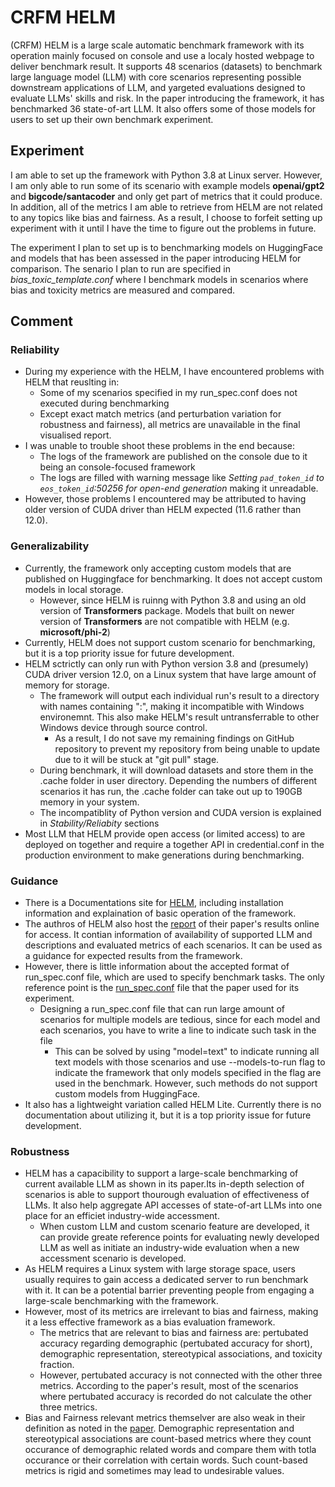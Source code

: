 # CRFM HELM

(CRFM) HELM is a large scale automatic benchmark framework with its operation mainly focused on console and use a localy hosted webpage to deliver benchmark result. It supports 48 scenarios (datasets) to benchmark large language model (LLM) with core scenarios representing possible downstream applications of LLM, and yargeted evaluations designed to evaluate LLMs' skills and risk. In the paper introducing the framework, it has benchmarked 36 state-of-art LLM. It also offers some of those models for users to set up their own benchmark experiment.

## Experiment
I am able to set up the framework with Python 3.8 at Linux server. However, I am only able to run some of its scenario with example models **openai/gpt2** and **bigcode/santacoder** and only get part of metrics that it could produce. In addition, all of the metrics I am able to retrieve from HELM are not related to any topics like bias and fairness. As a result, I choose to forfeit setting up experiment with it until I have the time to figure out the problems in future.

The experiment I plan to set up is to benchmarking models on HuggingFace and models that has been assessed in the paper introducing HELM for comparison. The senario I plan to run are specified in *bias_toxic_template.conf* where I benchmark models in scenarios where bias and toxicity metrics are measured and compared.

## Comment

### Reliability

- During my experience with the HELM, I have encountered problems with HELM that reuslting in:
    - Some of my scenarios specified in my run_spec.conf does not executed during benchmarking
    - Except exact match metrics (and perturbation variation for robustness and fairness), all metrics are unavailable in the final visualised report.
- I was unable to trouble shoot these problems in the end because:
    - The logs of the framework are published on the console due to it being an console-focused framework
    - The logs are filled with warning message like *Setting `pad_token_id` to `eos_token_id`:50256 for open-end generation* making it unreadable.
- However, those problems I encountered may be attributed to having older version of CUDA driver than HELM expected (11.6 rather than 12.0). 

### Generalizability

- Currently, the framework only accepting custom models that are published on Huggingface for benchmarking. It does not accept custom models in local storage.
    - However, since HELM is ruinng with Python 3.8 and using an old version of **Transformers** package. Models that built on newer version of **Transformers** are not compatible with HELM (e.g. **microsoft/phi-2**)
- Currently, HELM does not support custom scenario for benchmarking, but it is a top priority issue for future development. 
- HELM sctrictly can only run with Python version 3.8 and (presumely) CUDA driver version 12.0, on a Linux system that have large amount of memory for storage.
    - The framework will output each individual run's result to a directory with names containing ":", making it incompatible with Windows environemnt. This also make HELM's result untransferrable to other Windows device through source control.
        - As a result, I do not save my remaining findings on GitHub repository to prevent my repository from being unable to update due to it will be stuck at "git pull" stage.
    - During benchmark, it will download datasets and store them in the .cache folder in user directory. Depending the numbers of different scenarios it has run, the .cache folder can take out up to 190GB memory in your system.
    - The incompatiblity of Python version and CUDA version is explained in *Stability/Reliabity* sections
- Most LLM that HELM provide open access (or limited access) to are deployed on together and require a together API in credential.conf in the production environment to make generations during benchmarking.

### Guidance

- There is a Documentations site for [HELM](https://crfm-helm.readthedocs.io/en/latest/tutorial/), including installation information and explaination of basic operation of the framework.
- The authros of HELM also host the [report](https://crfm.stanford.edu/helm/v0.2.2/?) of their paper's results online for access. It contian information of availability of supported LLM and descriptions and evaluated metrics of each scenarios. It can be used as a guidance for expected results from the framework.
- However, there is little information about the accepted format of run_spec.conf file, which are used to specify benchmark tasks. The only reference point is the [run_spec.conf](https://github.com/stanford-crfm/helm/blob/main/src/helm/benchmark/presentation/run_specs.conf) file that the paper used for its experiment.
    - Designing a run_spec.conf file that can run large amount of scenarios for multiple models are tedious, since for each model and each scenarios, you have to write a line to indicate such task in the file
        - This can be solved by using "model=text" to indicate running all text models with those scenarios and use --models-to-run flag to indicate the framework that only models specified in the flag are used in the benchmark. However, such methods do not support custom models from HuggingFace.
- It also has a lightweight variation called HELM Lite. Currently there is no documentation about utilizing it, but it is a top priority issue for future development.
 
### Robustness

- HELM has a capacibility to support a large-scale benchmarking of current available LLM as shown in its paper.Its in-depth selection of scenarios is able to support thourough evaluation of effectiveness of LLMs. It also help aggregate API accesses of state-of-art LLMs into one place for an efficiet industry-wide accessment.
    - When custom LLM and custom scenario feature are developed, it can provide greate reference points for evaluating newly developed LLM as well as initiate an industry-wide evaluation when a new accessment scenario is developed.
- As HELM requires a Linux system with large storage space, users usually requires to gain access a dedicated server to run benchmark with it. It can be a potential barrier preventing people from engaging a large-scale benchmarking with the framework. 
- However, most of its metrics are irrelevant to bias and fairness, making it a less effective framework as a bias evaluation framework.
    - The metrics that are relevant to bias and fairness are: pertubated accuracy regarding demographic  (pertubated accuracy for short), demographic representation, stereotypical associations, and toxicity fraction.
    - However, pertubated accuracy is not connected with the other three metrics. According to the paper's result, most of the scenarios where pertubated accuracy is recorded do not calculate the other three metrics.
- Bias and Fairness relevant metrics themselver are also weak in their definition as noted in the [paper](https://arxiv.org/pdf/2211.09110.pdf). Demographic representation and stereotypical associations are count-based metrics where they count occurance of demographic related words and compare them with totla occurance or their correlation with certain words. Such count-based metrics is rigid and sometimes may lead to undesirable values. 
